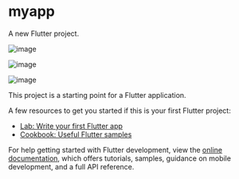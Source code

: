 # myapp

A new Flutter project.

![image](https://github.com/user-attachments/assets/83278470-e25a-40c1-8544-8926a5307f2f)


![image](https://github.com/user-attachments/assets/a46dd69a-c286-408d-b0bd-17f58095f761)

![image](https://github.com/user-attachments/assets/65a2658d-2a8c-47b9-ac66-37796e0cce2b)




This project is a starting point for a Flutter application.

A few resources to get you started if this is your first Flutter project:

- [Lab: Write your first Flutter app](https://docs.flutter.dev/get-started/codelab)
- [Cookbook: Useful Flutter samples](https://docs.flutter.dev/cookbook)

For help getting started with Flutter development, view the
[online documentation](https://docs.flutter.dev/), which offers tutorials,
samples, guidance on mobile development, and a full API reference.
